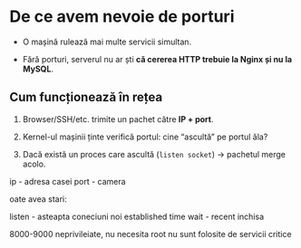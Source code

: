 # De ce avem nevoie de porturi

- O mașină rulează mai multe servicii simultan.

- Fără porturi, serverul nu ar ști **că cererea HTTP trebuie la Nginx și nu la MySQL**.


## Cum funcționează în rețea

1. Browser/SSH/etc. trimite un pachet către **IP + port**.

2. Kernel-ul mașinii ținte verifică portul: cine “ascultă” pe portul ăla?

3. Dacă există un proces care ascultă (`listen socket`) → pachetul merge acolo.



ip - adresa casei
port - camera

oate avea stari:

listen - asteapta coneciuni noi
established
time wait - recent inchisa


8000-9000 neprivileiate, nu necesita root
nu sunt folosite de servicii critice